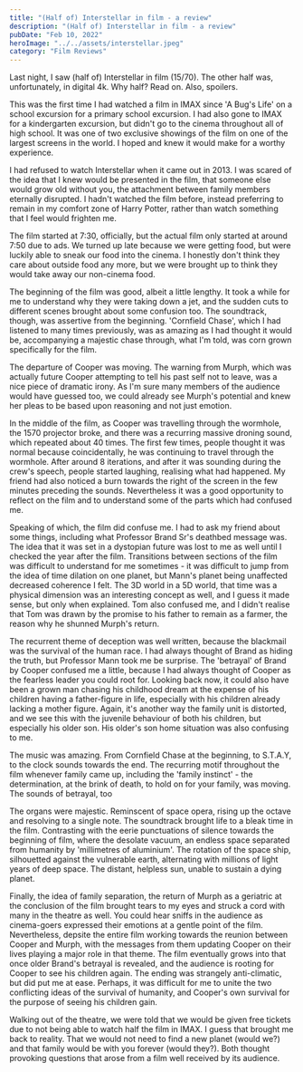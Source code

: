 ```yaml
---
title: "(Half of) Interstellar in film - a review"
description: "(Half of) Interstellar in film - a review"
pubDate: "Feb 10, 2022"
heroImage: "../../assets/interstellar.jpeg"
category: "Film Reviews"
---
```



Last night, I saw (half of) Interstellar in film (15/70). The other half was, unfortunately, in digital 4k. Why half? Read on. Also, spoilers.   

This was the first time I had watched a film in IMAX since 'A Bug's Life' on a school excursion for a primary school excursion. I had also gone to IMAX for a kindergarten excursion, but didn't go to the cinema throughout all of high school. It was one of two exclusive showings of the film on one of the largest screens in the world. I hoped and knew it would make for a worthy experience.

I had refused to watch Interstellar when it came out in 2013. I was scared of the idea that I knew would be presented in the film, that someone else would grow old without you, the attachment between family members eternally disrupted. I hadn't watched the film before, instead preferring to remain in my comfort zone of Harry Potter, rather than watch something that I feel would frighten me.

The film started at 7:30, officially, but the actual film only started at around 7:50 due to ads. We turned up late because we were getting food, but were luckily able to sneak our food into the cinema. I honestly don't think they care about outside food any more, but we were brought up to think they would take away our non-cinema food.

The beginning of the film was good, albeit a little lengthy. It took a while for me to understand why they were taking down a jet, and the sudden cuts to different scenes brought about some confusion too. The soundtrack, though, was assertive from the beginning. 'Cornfield Chase', which I had listened to many times previously, was as amazing as I had thought it would be, accompanying a majestic chase through, what I'm told, was corn grown specifically for the film.

The departure of Cooper was moving. The warning from Murph, which was actually future Cooper attempting to tell his past self not to leave, was a nice piece of dramatic irony. As I'm sure many members of the audience would have guessed too, we could already see Murph's potential and knew her pleas to be based upon reasoning and not just emotion.

In the middle of the film, as Cooper was travelling through the wormhole, the 1570 projector broke, and there was a recurring massive droning sound, which repeated about 40 times. The first few times, people thought it was normal because coincidentally, he was continuing to travel through the wormhole. After around 8 iterations, and after it was sounding during the crew's speech, people started laughing, realising what had happened. My friend had also noticed a burn towards the right of the screen in the few minutes preceding the sounds. Nevertheless it was a good opportunity to reflect on the film and to understand some of the parts which had confused me.

Speaking of which, the film did confuse me. I had to ask my friend about some things, including what Professor Brand Sr's deathbed message was. The idea that it was set in a dystopian future was lost to me as well until I checked the year after the film. Transitions between sections of the film was difficult to understand for me sometimes - it was difficult to jump from the idea of time dilation on one planet, but Mann's planet being unaffected decreased coherence I felt. The 3D world in a 5D world, that time was a physical dimension was an interesting concept as well, and I guess it made sense, but only when explained. Tom also confused me, and I didn't realise that Tom was drawn by the promise to his father to remain as a farmer, the reason why he shunned Murph's return.

The recurrent theme of deception was well written, because the blackmail was the survival of the human race. I had always thought of Brand as hiding the truth, but Professor Mann took me be surprise. The 'betrayal' of Brand by Cooper confused me a little, because I had always thought of Cooper as the fearless leader you could root for. Looking back now, it could also have been a grown man chasing his childhood dream at the expense of his children having a father-figure in life, especially with his children already lacking a mother figure. Again, it's another way the family unit is distorted, and we see this with the juvenile behaviour of both his children, but especially his older son. His older's son home situation was also confusing to me.

The music was amazing. From Cornfield Chase at the beginning, to S.T.A.Y, to the clock sounds towards the end. The recurring motif throughout the film whenever family came up, including the 'family instinct' - the determination, at the brink of death, to hold on for your family, was moving. The sounds of betrayal, too

The organs were majestic. Reminscent of space opera, rising up the octave and resolving to a single note. The soundtrack brought life to a bleak time in the film. Contrasting with the eerie punctuations of silence towards the beginning of film, where the desolate vacuum, an endless space separated from humanity by 'millimetres of aluminium'. The rotation of the space ship, silhouetted against the vulnerable earth, alternating with millions of light years of deep space. The distant, helpless sun, unable to sustain a dying planet.

Finally, the idea of family separation, the return of Murph as a geriatric at the conclusion of the film brought tears to my eyes and struck a cord with many in the theatre as well. You could hear sniffs in the audience as cinema-goers expressed their emotions at a gentle point of the film. Nevertheless, depsite the entire film working towards the reunion between Cooper and Murph, with the messages from them updating Cooper on their lives playing a major role in that theme. The film eventually grows into that once older Brand's betrayal is revealed, and the audience is rooting for Cooper to see his children again. The ending was strangely anti-climatic, but did put me at ease. Perhaps, it was difficult for me to unite the two conflicting ideas of the survival of humanity, and Cooper's own survival for the purpose of seeing his children gain.

Walking out of the theatre, we were told that we would be given free tickets due to not being able to watch half the film in IMAX. I guess that brought me back to reality. That we would not need to find a new planet (would we?) and that family would be with you forever (would they?). Both thought provoking questions that arose from a film well received by its audience.